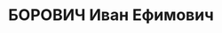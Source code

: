 ---
title: БОРОВИЧ Иван Ефимович
description: '1899 р. н., Житомирська обл., с. Студениця Коростишівського р-ну, українець,
  член ВКП(б), освіта вища, Сумська обл., смт Шалигине Глухівського р-ну, завідувач
  Шалигинського районного фінвідділу

  Арешт 20.10.1937. Військовою колегією Верховного Суду СРСР 22.12.1937 за ст.ст. 54-7,
  54-8, 54-11 КК УСРР засуджений до ВМП. Розстріляний 23.12.1937 у м. Київ

  Реабілітований 21.04.1956 військовою колегією.'
---